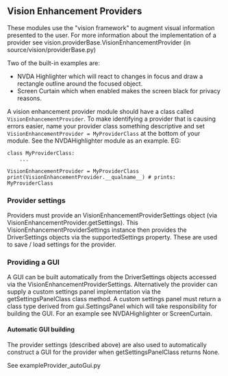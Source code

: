 ## Vision Enhancement Providers

These modules use the "vision framework" to augment visual information presented to the user.
For more information about the implementation of a provider see vision.providerBase.VisionEnhancementProvider
(in source/vision/providerBase.py)

Two of the built-in examples are:
- NVDA Highlighter which will react to changes in focus and draw a rectangle outline around the focused object.
- Screen Curtain which when enabled makes the screen black for privacy reasons.

A vision enhancement provider module should have a class called `VisionEnhancementProvider`.
To make identifying a provider that is causing errors easier, name your provider class something descriptive and set
`VisionEnhancementProvider = MyProviderClass` at the bottom of your module.
See the NVDAHighlighter module as an example.
EG:

```
class MyProviderClass:
	...

VisionEnhancementProvider = MyProviderClass
print(VisionEnhancementProvider.__qualname__) # prints: MyProviderClass
```

### Provider settings

Providers must provide an VisionEnhancementProviderSettings object (via VisionEnhancementProvider.getSettings).
This VisionEnhancementProviderSettings instance then provides the DriverSettings objects via the supportedSettings
property.
These are used to save / load settings for the provider.

### Providing a GUI

A GUI can be built automatically from the DriverSettings objects accessed via the VisionEnhancementProviderSettings.
Alternatively the provider can supply a custom settings panel implementation via the getSettingsPanelClass class method.
A custom settings panel must return a class type derived from gui.SettingsPanel which will take responsibility for
building the GUI.
For an example see NVDAHighlighter or ScreenCurtain.

#### Automatic GUI building

The provider settings (described above) are also used to automatically construct a GUI for the provider when
getSettingsPanelClass returns None.

See exampleProvider_autoGui.py
